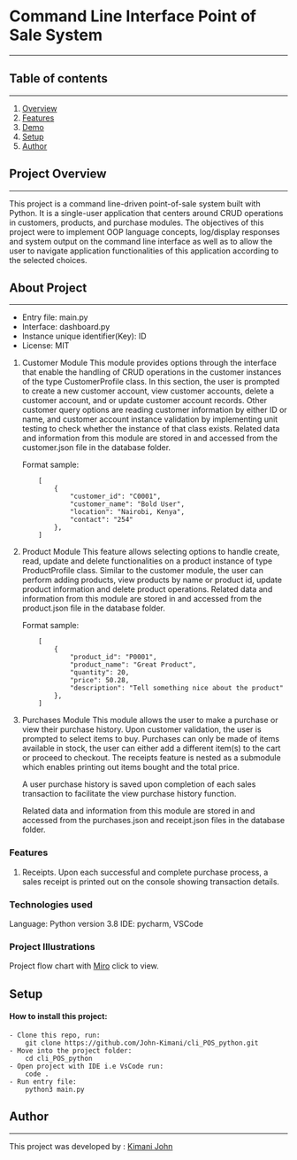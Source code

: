 # Command Line Interface Point of Sale System
---
## Table of contents
---
1. [Overview](#project-overview)
2. [Features](#features)
3. [Demo](demo)
4. [Setup](#setup)
5. [Author](#author)

## Project Overview
---
This project is a command line-driven point-of-sale system built with Python. It is a single-user application that centers around CRUD operations in customers, products, and purchase modules. The objectives of this project were to implement OOP language concepts, log/display responses and system output on the command line interface as well as to allow the user to navigate application functionalities of this application according to the selected choices. 

##  About Project
---

- Entry file: main.py
- Interface: dashboard.py
- Instance unique identifier(Key): ID 
- License: MIT

1. Customer Module
    This module provides options through the interface that enable the handling of CRUD operations in the customer instances of the type CustomerProfile class. In this section, the user is prompted to create a new customer account, view customer accounts, delete a customer account, and or update customer account records. Other customer query options are reading customer information by either ID or name, and customer account instance validation by implementing unit testing to check whether the instance of that class exists.
    Related data and information from this module are stored in and accessed from the customer.json file in the database folder.

    Format sample:
    ```
        [
            {
                "customer_id": "C0001",
                "customer_name": "Bold User",
                "location": "Nairobi, Kenya",
                "contact": "254"
            },
        ]
    ```
2. Product Module
    This feature allows selecting options to handle create, read, update and delete functionalities on a product instance of type ProductProfile class. Similar to the customer module, the user can perform adding products, view products by name or product id, update product information and delete product operations.
    Related data and information from this module are stored in and accessed from the product.json file in the database folder.

    Format sample:
    ```
        [
            {
                "product_id": "P0001",
                "product_name": "Great Product",
                "quantity": 20,
                "price": 50.28,
                "description": "Tell something nice about the product"
            },
        ]
    ```
3. Purchases Module
    This module allows the user to make a purchase or view their purchase history. Upon customer validation, the user is prompted to select items to buy. Purchases can only be made of items available in stock, the user can either add a different item(s) to the cart or proceed to checkout. The receipts feature is nested as a submodule which enables printing out items bought and the total price. 

    A user purchase history is saved upon completion of each sales transaction to facilitate the view purchase history function.

    Related data and information from this module are stored in and accessed from the purchases.json and receipt.json files in the database folder.
### Features

1. Receipts. 
Upon each successful and complete purchase process, a sales receipt is printed out on the console showing transaction details.

### Technologies used
Language: Python version 3.8
IDE: pycharm, VSCode

### Project Illustrations
Project flow chart with [Miro](https://miro.com/app/board/uXjVPTFk5d4=/?share_link_id=89794991126) click to view.

## Setup
#### How to install this project:
    - Clone this repo, run:
        git clone https://github.com/John-Kimani/cli_POS_python.git
    - Move into the project folder:
        cd cli_POS_python
    - Open project with IDE i.e VsCode run:
        code .
    - Run entry file:
        python3 main.py

## Author
---
This project was developed by : [Kimani John](https://github.com/John-Kimani)